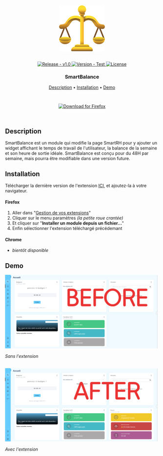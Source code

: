 <p align="center" >
    <img src="./assets/icons/icon-256.png" width=150 />
</p>

<br>

<div align="center">
  <a href="https://github.com/Game-K-Hack/SmartBalance/releases/latest">
    <img src="https://img.shields.io/static/v1?label=release&message=v1.0&color=blue" alt="Release - v1.0" />
  </a>
  <a href="#">
    <img src="https://img.shields.io/static/v1?label=version&message=experimental&color=orange" alt="Version - Test" />
  </a>
  <a href="https://choosealicense.com/licenses/mit">
    <img src="https://img.shields.io/badge/License-MIT-yellow" alt="License" />
  </a>
</div>

<h3 align="center">SmartBalance</h3>

<p align="center">
  <a href="#description">Description</a> •
  <a href="#installation">Installation</a> •
  <a href="#demo">Demo</a>
</p>

<br>

<p align="center">
  <a href="https://github.com/Game-K-Hack/SmartBalance/releases/download/1.0/SmartBalance.xpi">
    <img src="https://img.shields.io/badge/Télécharger pour Firefox-FF7139?logo=firefox&logoColor=fff&style=for-the-badge" alt="Download for Firefox" />
  </a>
</p>

<br>

## Description

SmartBalance est un module qui modifie la page SmartRH pour y ajouter un widget affichant le temps de travail de l'utilisateur, la balance de la semaine et son heure de sortie idéale. SmartBalance est conçu pour du 48H par semaine, mais pourra être modifiable dans une version future.

## Installation

Télécharger la dernière version de l'extension [ICI](https://github.com/Game-K-Hack/SmartBalance/releases/latest), et ajoutez-la à votre navigateur.

#### Firefox

1. Aller dans "[Gestion de vos extensions](about:addons)"
2. Cliquer sur le menu paramètres *(la petite roue crantée)*
3. Et cliquer sur "**Installer un module depuis un fichier...**"
4. Enfin sélectionner l'extension téléchargé précédemant

#### Chrome

- *bientôt disponible*

## Demo

<img src="./assets/before.png" alt="Screenshot" />

*Sans l'extension*

<br>

<img src="./assets/after.png" alt="Screenshot" />

*Avec l'extension*
